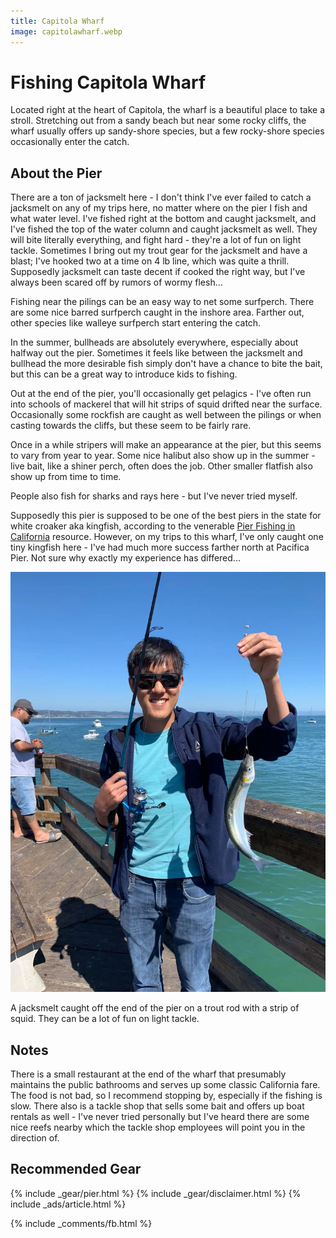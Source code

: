 ```yaml
---
title: Capitola Wharf
image: capitolawharf.webp
---
```


# Fishing Capitola Wharf

Located right at the heart of Capitola, the wharf is a beautiful place to take a stroll. Stretching out from a sandy beach but near some rocky cliffs, the wharf usually offers up sandy-shore species, but a few rocky-shore species occasionally enter the catch.

## About the Pier

There are a ton of jacksmelt here - I don't think I've ever failed to catch a jacksmelt on any of my trips here, no matter where on the pier I fish and what water level. I've fished right at the bottom and caught jacksmelt, and I've fished the top of the water column and caught jacksmelt as well. They will bite literally everything, and fight hard - they're a lot of fun on light tackle. Sometimes I bring out my trout gear for the jacksmelt and have a blast; I've hooked two at a time on 4 lb line, which was quite a thrill. Supposedly jacksmelt can taste decent if cooked the right way, but I've always been scared off by rumors of wormy flesh...

Fishing near the pilings can be an easy way to net some surfperch. There are some nice barred surfperch caught in the inshore area. Farther out, other species like walleye surfperch start entering the catch.

In the summer, bullheads are absolutely everywhere, especially about halfway out the pier. Sometimes it feels like between the jacksmelt and bullhead the more desirable fish simply don't have a chance to bite the bait, but this can be a great way to introduce kids to fishing.

Out at the end of the pier, you'll occasionally get pelagics - I've often run into schools of mackerel that will hit strips of squid drifted near the surface. Occasionally some rockfish are caught as well between the pilings or when casting towards the cliffs, but these seem to be fairly rare.

Once in a while stripers will make an appearance at the pier, but this seems to vary from year to year. Some nice halibut also show up in the summer - live bait, like a shiner perch, often does the job. Other smaller flatfish also show up from time to time.

People also fish for sharks and rays here - but I've never tried myself.

Supposedly this pier is supposed to be one of the best piers in the state for white croaker aka kingfish, according to the venerable [Pier Fishing in California](https://www.pierfishing.com/capitola-wharf/) resource. However, on my trips to this wharf, I've only caught one tiny kingfish here - I've had much more success farther north at Pacifica Pier. Not sure why exactly my experience has differed...




![A jacksmelt](/assets/images/capitolasmelt.webp)
<div class="caption">A jacksmelt caught off the end of the pier on a trout rod with a strip of squid. They can be a lot of fun on light tackle.</div>

## Notes

There is a small restaurant at the end of the wharf that presumably maintains the public bathrooms and serves up some classic California fare. The food is not bad, so I recommend stopping by, especially if the fishing is slow. There also is a tackle shop that sells some bait and offers up boat rentals as well - I've never tried personally but I've heard there are some nice reefs nearby which the tackle shop employees will point you in the direction of.


## Recommended Gear

{% include _gear/pier.html %}
{% include _gear/disclaimer.html %}
{% include _ads/article.html %}

{% include _comments/fb.html %}
